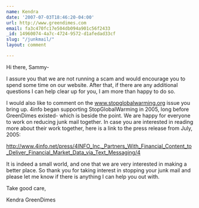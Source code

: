 ```yaml
---
name: Kendra
date: '2007-07-03T18:46:20-04:00'
url: http://www.greendimes.com
email: fa3c470fc17e504db094a901c56f2433
_id: 14960074-4a7c-4724-9572-d1afedad33cf
slug: "/junkmail/"
layout: comment

---
```


Hi there, Sammy-

I assure you that we are not running a scam and would encourage you to spend some time on our website. After that, if there are any additional questions I can help clear up for you, I am more than happy to do so.

I would also like to comment on the www.stopglobalwarming.org issue you bring up. 4info began supporting StopGlobalWarming in 2005, long before GreenDimes existed- which is beside the point. We are happy for everyone to work on reducing junk mail together. In case you are interested in reading more about their work together, here is a link to the press release from July, 2005: 

http://www.4info.net/press/4INFO_Inc._Partners_With_Financial_Content_to_Deliver_Financial_Market_Data_via_Text_Messaging/4

It is indeed a small world, and one that we are very interested in making a better place. So thank you for taking interest in stopping your junk mail and please let me know if there is anything I can help you out with.

Take good care,

Kendra
GreenDimes
